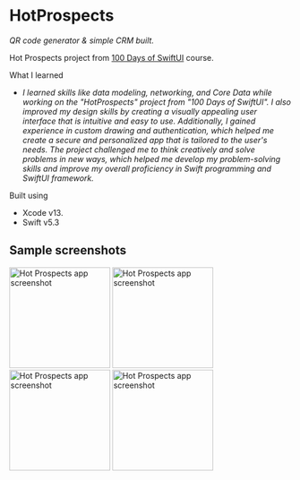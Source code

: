 # HotProspects
_QR code generator & simple CRM built._  

Hot Prospects project from [100 Days of SwiftUI](https://www.hackingwithswift.com/books/ios-swiftui/hot-prospects-wrap-up) course.

What I learned

* _I learned skills like data modeling, networking, and Core Data while working on the "HotProspects" project from "100 Days of SwiftUI". I also improved my design skills by creating a visually appealing user interface that is intuitive and easy to use. Additionally, I gained experience in custom drawing and authentication, which helped me create a secure and personalized app that is tailored to the user's needs. The project challenged me to think creatively and solve problems in new ways, which helped me develop my problem-solving skills and improve my overall proficiency in Swift programming and SwiftUI framework._

Built using
* Xcode v13.
* Swift v5.3

## Sample screenshots 

<img alt="Hot Prospects app screenshot" src="https://github.com/nemag06/HotProspects/assets/118446028/2c8a6d00-4152-4362-ad39-21282ca97623" width=180>
<img alt="Hot Prospects app screenshot" src="https://github.com/nemag06/HotProspects/assets/118446028/77db6cac-fef2-49a3-81aa-25fbaebefe6c" width=180>
<img alt="Hot Prospects app screenshot" src="https://github.com/nemag06/HotProspects/assets/118446028/cf1b19d0-566d-432f-bde9-ee34c331dae0" width=180>
<img alt="Hot Prospects app screenshot" src="https://github.com/nemag06/HotProspects/assets/118446028/ddf05dab-0d65-4d1d-a465-84f90c9256bd" width=180>

